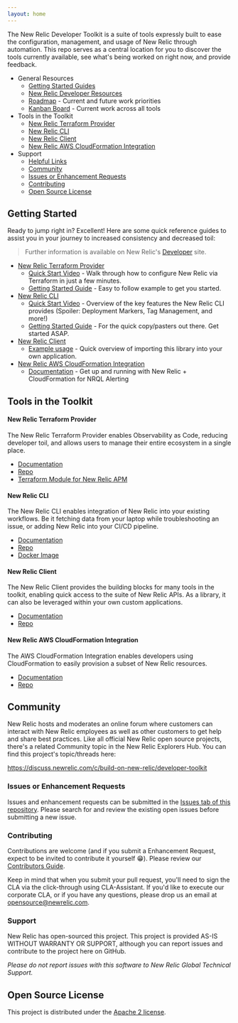 ```yaml
---
layout: home
---
```


The New Relic Developer Toolkit is a suite of tools expressly built to ease the configuration, management, and usage of New Relic through automation.  This repo serves as a central location for you to discover the tools currently available, see what's being worked on right now, and provide feedback.

* General Resources
  * [Getting Started Guides](#getting-started)
  * [New Relic Developer Resources](https://developer.newrelic.com)
  * [Roadmap](roadmap/) - Current and future work priorities
  * [Kanban Board](https://github.com/orgs/newrelic/projects/6) - Current work across all tools
* Tools in the Toolkit
  * [New Relic Terraform Provider](#new-relic-terraform-provider)
  * [New Relic CLI](#new-relic-cli)
  * [New Relic Client](#new-relic-client)
  * [New Relic AWS CloudFormation Integration](#new-relic-aws-cloudformation-integration)
* Support
  * [Helpful Links](#helpful-links)
  * [Community](#community)
  * [Issues or Enhancement Requests](#issues-or-enhancement-requests)
  * [Contributing](#contributing)
  * [Open Source License](#open-source-license)

## Getting Started

Ready to jump right in? Excellent! Here are some quick reference guides to
assist you in your journey to increased consistency and decreased toil:

> Further information is available on New Relic's [Developer](https://developer.newrelic.com/use-cases/workflow-automation) site.

* [New Relic Terraform Provider](#new-relic-terraform-provider)
  * [Quick Start Video](https://www.youtube.com/watch?v=UwJ-7BLylJo) - Walk through how to configure New Relic via Terraform in just a few minutes.
  * [Getting Started Guide](https://www.terraform.io/docs/providers/newrelic/guides/getting_started.html) - Easy to follow example to get you started.
* [New Relic CLI](#new-relic-cli)
  * [Quick Start Video]() - Overview of the key features the New Relic CLI provides (Spoiler: Deployment Markers, Tag Management, and more!)
  * [Getting Started Guide](https://github.com/newrelic/newrelic-cli/blob/master/docs/GETTING_STARTED.md) - For the quick copy/pasters out there. Get started ASAP.
* [New Relic Client](#new-relic-client)
  * [Example usage](https://github.com/newrelic/newrelic-client-go#example) - Quick overview of importing this library into your own application.
* [New Relic AWS CloudFormation Integration](#new-relic-aws-cloudformation-integration)
  * [Documentation](https://docs.newrelic.com/docs/integrations/amazon-integrations/aws-integrations-list/aws-cloudformation-integration) - Get up and running with New Relic + CloudFormation for NRQL Alerting


## Tools in the Toolkit

#### New Relic Terraform Provider

The New Relic Terraform Provider enables Observability as Code, reducing developer toil, and allows users to manage their entire ecosystem in a single place.

* [Documentation](https://www.terraform.io/docs/providers/newrelic/index.html)
* [Repo](https://github.com/terraform-providers/terraform-provider-newrelic/)
* [Terraform Module for New Relic APM](https://registry.terraform.io/modules/newrelic/apm/newrelic/)

#### New Relic CLI

The New Relic CLI enables integration of New Relic into your existing workflows. Be it fetching data from your laptop while troubleshooting an issue, or adding New Relic into your CI/CD pipeline.

* [Documentation](https://github.com/newrelic/newrelic-cli)
* [Repo](https://github.com/newrelic/newrelic-cli)
* [Docker Image](https://hub.docker.com/r/newrelic/cli)


#### New Relic Client

The New Relic Client provides the building blocks for many tools in the toolkit, enabling quick access to the suite of New Relic APIs.  As a library, it can also be leveraged within your own custom applications.

* [Documentation](https://pkg.go.dev/github.com/newrelic/newrelic-client-go)
* [Repo](https://github.com/newrelic/newrelic-client-go)


#### New Relic AWS CloudFormation Integration

The AWS CloudFormation Integration enables developers using CloudFormation to easily provision a subset of New Relic resources.

* [Documentation](https://docs.newrelic.com/docs/integrations/amazon-integrations/aws-integrations-list/aws-cloudformation-integration)
* [Repo](https://github.com/newrelic/cloudformation-partner-integration)


## Community

New Relic hosts and moderates an online forum where customers can interact with New Relic employees as well as other customers to get help and share best practices. Like all official New Relic open source projects, there's a related Community topic in the New Relic Explorers Hub. You can find this project's topic/threads here:

https://discuss.newrelic.com/c/build-on-new-relic/developer-toolkit


### Issues or Enhancement Requests

Issues and enhancement requests can be submitted in the [Issues tab of this repository](https://github.com/newrelic/developer-toolkit/issues). Please search for and review the existing open issues before submitting a new issue.


### Contributing

Contributions are welcome (and if you submit a Enhancement Request, expect to be invited to contribute it yourself :grin:). Please review our [Contributors Guide](CONTRIBUTING.md).

Keep in mind that when you submit your pull request, you'll need to sign the CLA via the click-through using CLA-Assistant. If you'd like to execute our corporate CLA, or if you have any questions, please drop us an email at opensource@newrelic.com.


### Support

New Relic has open-sourced this project. This project is provided AS-IS WITHOUT WARRANTY OR SUPPORT, although you can report issues and contribute to the project here on GitHub.

_Please do not report issues with this software to New Relic Global Technical Support._


## Open Source License

This project is distributed under the [Apache 2 license](LICENSE).

